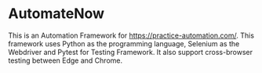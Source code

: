 # AutomateNow
This is an Automation Framework for https://practice-automation.com/. This framework uses Python as the programming language, Selenium as the Webdriver and Pytest for Testing Framework. It also support cross-browser testing between Edge and Chrome. 

